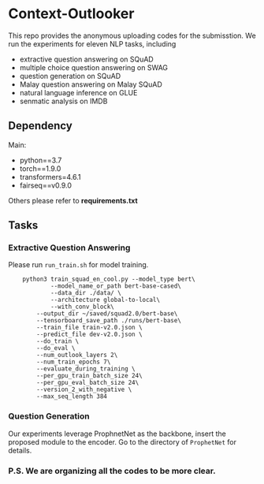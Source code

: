 # Context-Outlooker

This repo provides the anonymous uploading codes for the submisstion.
We run the experiments for eleven NLP tasks, including
- extractive question answering on SQuAD
- multiple choice question answering on SWAG
- question generation on SQuAD
- Malay question answering on Malay SQuAD
- natural language inference on GLUE
- senmatic analysis on IMDB

## Dependency
Main:
- python==3.7
- torch==1.9.0
- transformers=4.6.1
- fairseq==v0.9.0 

Others please refer to **requirements.txt**

## Tasks

### Extractive Question Answering

Please run ```run_train.sh``` for model training.
```
	python3 train_squad_en_cool.py --model_type bert\
	    	--model_name_or_path bert-base-cased\
	    	--data_dir ./data/ \
      		--architecture global-to-local\
      		--with_conv_block\
		--output_dir ~/saved/squad2.0/bert-base\
		--tensorboard_save_path ./runs/bert-base\
		--train_file train-v2.0.json \
		--predict_file dev-v2.0.json \
		--do_train \
		--do_eval \
		--num_outlook_layers 2\
		--num_train_epochs 7\
		--evaluate_during_training \
		--per_gpu_train_batch_size 24\
		--per_gpu_eval_batch_size 24\
		--version_2_with_negative \
		--max_seq_length 384
```

### Question Generation

Our experiments leverage ProphnetNet as the backbone, insert the proposed module to the encoder.
Go to the directory of ```ProphetNet``` for details.


### P.S. We are organizing all the codes to be more clear.
